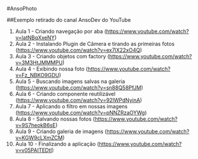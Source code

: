 #AnsoPhoto

##Exemplo retirado do canal AnsoDev do YouTube

1. Aula 1 - Criando navegação por aba (https://www.youtube.com/watch?v=latNBqXxeNY)
1. Aula 2 - Instalando Plugin de Câmera e tirando as primeiras fotos (https://www.youtube.com/watch?v=ex7lX22xO4Q)
1. Aula 3 - Criando objetos com factory (https://www.youtube.com/watch?v=3M3HtJMMMPU)
1. Aula 4 - Exibindo nossa foto (https://www.youtube.com/watch?v=Fz_NBKO9GDU)
1. Aula 5 - Buscando imagens salvas na galeria (https://www.youtube.com/watch?v=sn88Q58PfJM)
1. Aula 6 - Criando componente reutilizável (https://www.youtube.com/watch?v=92lWPdNyinA)
1. Aula 7 - Aplicando o filtro em nossas imagens (https://www.youtube.com/watch?v=pNNZRzaOYWg)
1. Aula 8 - Salvando nossas fotos (https://www.youtube.com/watch?v=9S7heokB6sE)
1. Aula 9 - Criando galeria de imagens (https://www.youtube.com/watch?v=KGW9cLXmZCM)
1. Aula 10 - Finalizando a aplicação (https://www.youtube.com/watch?v=v05PAITEDtI)